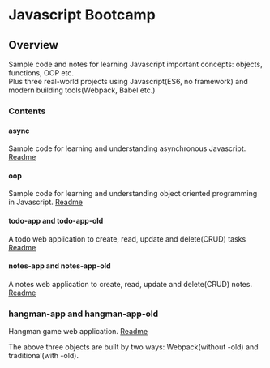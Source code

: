 # Javascript Bootcamp

## Overview

Sample code and notes for learning Javascript important concepts: objects, functions, OOP etc. <br>
Plus three real-world projects using Javascript(ES6, no framework) and modern building tools(Webpack, Babel etc.)

### Contents

#### async

Sample code for learning and understanding asynchronous Javascript. [Readme](./async/readme.md)

#### oop

Sample code for learning and understanding object oriented programming in Javascript. [Readme](./oop/readme.md)

#### todo-app and todo-app-old

A todo web application to create, read, update and delete(CRUD) tasks [Readme](./todo-app/readme.md)

#### notes-app and notes-app-old

A notes web application to create, read, update and delete(CRUD) notes. [Readme](./notes-app/readme.md)

### hangman-app and hangman-app-old

Hangman game web application. [Readme](./hangman-app/readme.md)

The above three objects are built by two ways: Webpack(without -old) and traditional(with -old).
